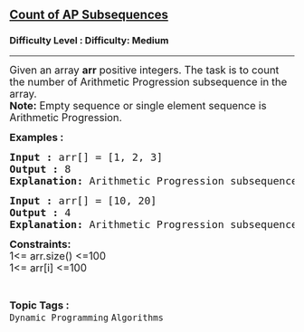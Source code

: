 <h2><a href="https://www.geeksforgeeks.org/problems/count-of-ap-subsequences0016/1?page=1&difficulty=Medium&status=unsolved,attempted&sortBy=accuracy">Count of AP Subsequences</a></h2><h3>Difficulty Level : Difficulty: Medium</h3><hr><div class="problems_problem_content__Xm_eO"><p><span style="font-size: 18px;">Given an array&nbsp;<strong>arr</strong>&nbsp;positive integers. The task is to count the number of Arithmetic Progression subsequence in the array.<br></span><span style="font-size: 18px;"><strong>Note:</strong> Empty sequence or single element sequence is Arithmetic Progression.&nbsp;</span></p>
<p><strong><span style="font-size: 18px;">Examples :</span></strong></p>
<pre><span style="font-size: 18px;"><strong>Input :</strong> arr[] = [1, 2, 3]
<strong>Output : </strong>8
<strong>Explanation: </strong>Arithmetic Progression subsequence from the given array are: [], [1], [2], [3], [1, 2], [2, 3], [1, 3], [1, 2, 3].
</span></pre>
<pre><span style="font-size: 18px;"><strong>Input : </strong>arr[] = [10, 20] <strong>
Output : </strong>4
<strong>Explanation:</strong> Arithmetic Progression subsequence from the given array are: [], [10], [20], [10, 20].</span> </pre>
<p><span style="font-size: 18px;"><strong>Constraints:</strong><br>1&lt;= arr.size() &lt;=100<br>1&lt;= arr[i] &lt;=100</span></p></div><br><p><span style=font-size:18px><strong>Topic Tags : </strong><br><code>Dynamic Programming</code>&nbsp;<code>Algorithms</code>&nbsp;